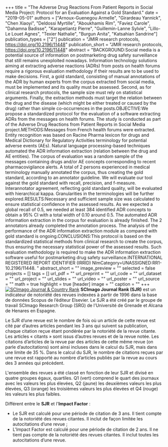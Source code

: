 +++
title = "The Adverse Drug Reactions From Patient Reports in Social Media Project: Protocol for an Evaluation Against a Gold Standard."
date = "2019-05-01"
authors = ["Arnoux-Guenegou Armelle", "Girardeau Yannick", "Chen Xiaoyi", "Deldossi Myrtille", "Aboukhamis Rim", "Faviez Carole", "Dahamna Badisse", "Karapetiantz Pierre", "Guillemin-Lanne Sylvie", "Lillo-Le Louet Agnes", "Texier Nathalie", "Burgun Anita", "Katsahian Sandrine"]
publication_types = ["2"]
publication = "JMIR research protocols, https://doi.org/10.2196/11448"
publication_short = "JMIR research protocols, https://doi.org/10.2196/11448"
abstract = "BACKGROUND:Social media is a potential source of information on postmarketing drug safety surveillance that still remains unexploited nowadays. Information technology solutions aiming at extracting adverse reactions (ADRs) from posts on health forums require a rigorous evaluation methodology if their results are to be used to make decisions. First, a gold standard, consisting of manual annotations of the ADR by human experts from the corpus extracted from social media, must be implemented and its quality must be assessed. Second, as for clinical research protocols, the sample size must rely on statistical arguments. Finally, the extraction methods must target the relation between the drug and the disease (which might be either treated or caused by the drug) rather than simple co-occurrences in the posts.OBJECTIVE:We propose a standardized protocol for the evaluation of a software extracting ADRs from the messages on health forums. The study is conducted as part of the Adverse Drug Reactions from Patient Reports in Social Media project.METHODS:Messages from French health forums were extracted. Entity recognition was based on Racine Pharma lexicon for drugs and Medical Dictionary for Regulatory Activities terminology for potential adverse events (AEs). Natural language processing-based techniques automated the ADR information extraction (relation between the drug and AE entities). The corpus of evaluation was a random sample of the messages containing drugs and/or AE concepts corresponding to recent pharmacovigilance alerts. A total of 2 persons experienced in medical terminology manually annotated the corpus, thus creating the gold standard, according to an annotator guideline. We will evaluate our tool against the gold standard with recall, precision, and f-measure. Interannotator agreement, reflecting gold standard quality, will be evaluated with hierarchical kappa. Granularities in the terminologies will be further explored.RESULTS:Necessary and sufficient sample size was calculated to ensure statistical confidence in the assessed results. As we expected a global recall of 0.5, we needed at least 384 identified ADR concepts to obtain a 95% CI with a total width of 0.10 around 0.5. The automated ADR information extraction in the corpus for evaluation is already finished. The 2 annotators already completed the annotation process. The analysis of the performance of the ADR information extraction module as compared with gold standard is ongoing.CONCLUSIONS:This protocol is based on the standardized statistical methods from clinical research to create the corpus, thus ensuring the necessary statistical power of the assessed results. Such evaluation methodology is required to make the ADR information extraction software useful for postmarketing drug safety surveillance.INTERNATIONAL REGISTERED REPORT IDENTIFIER (IRRID) NlmCategory=UNASSIGNED:RR1-10.2196/11448. "
abstract_short = ""
image_preview = ""
selected = false
projects = []
tags = []
url_pdf = ""
url_preprint = ""
url_code = ""
url_dataset = ""
url_project = ""
url_slides = ""
url_video = ""
url_poster = ""
url_source = ""
math = true
highlight = true
[header]
image = ""
caption = ""
+++
<a href="https://www.scimagojr.com/journalsearch.php?q=21100967335&amp;tip=sid&amp;exact=no" title="SCImago Journal &amp; Country Rank"><img border="0" src="https://www.scimagojr.com/journal_img.php?id=21100967335" alt="SCImago Journal &amp; Country Rank"  /></a>
**SCImago Journal Rank (SJR)** est un indicateur de notoriété des revues indexées à partir de 1996 dans la base de données Scopus de l’éditeur Elsevier. Le SJR a été créé par le groupe de travail SCImago Research Group (SRG) de l’Université de Grenade et Alcana de Henares en Espagne.  
  
Le SJR d’une revue est le nombre de fois où un article de cette revue est cité par d’autres articles pendant les 3 ans qui suivent sa publication, chaque citation reçue étant pondérée par la notoriété de la revue citante. Les articles « citants » sont issus d’autres revues et de la revue notée. Les citations d’articles de la revue par des articles de cette même revue (on parle d’autocitations) sont ainsi incluses dans le calcul du SJR, mais dans une limite de 35 %. Dans le calcul du SJR, le nombre de citations reçues par une revue est rapporté au nombre d’articles publiés par la revue au cours des 3 années qui précèdent.  
  
L'ensemble des revues a été classé en fonction de leur SJR et divisé en quatre groupes égaux, quartiles. Q1 (vert) comprend le quart des journaux avec les valeurs les plus élevées, Q2 (jaune) les deuxièmes valeurs les plus élevées, Q3 (orange) les troisièmes valeurs les plus élevées et Q4 (rouge) les valeurs les plus faibles.  
  
Différent entre le **SJR** et l'**Impact Factor** :  
- Le SJR est calculé pour une période de citation de 3 ans. Il tient compte de la notoriété des revues citantes. Il inclut de façon limitée les autocitations d’une revue ;  
- L'Impact Factor est calculé pour une période de citation de 2 ans. Il ne tient pas compte de la notoriété des revues citantes. Il inclut toutes les autocitations d’une revue.
